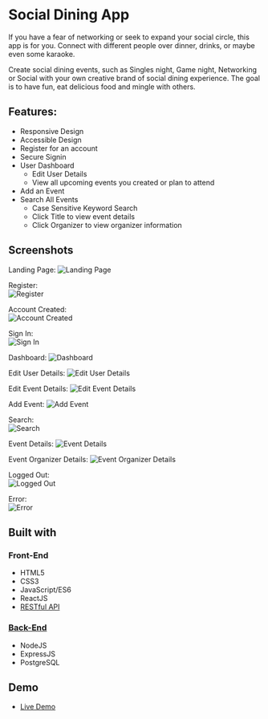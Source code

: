 # Social Dining App

If you have a fear of networking or seek to expand your social circle, this app is for you. Connect with different people over dinner, drinks, or maybe even some karaoke. 

Create social dining events, such as Singles night, Game night, Networking or Social with your own creative brand of social dining experience. The goal is to have fun, eat delicious food and mingle with others.  

## Features:
- Responsive Design
- Accessible Design
- Register for an account
- Secure Signin
- User Dashboard
  - Edit User Details
  - View all upcoming events you created or plan to attend
- Add an Event
- Search All Events
	- Case Sensitive Keyword Search
	- Click Title to view event details
	- Click Organizer to view organizer information
	
## Screenshots
Landing Page:
![Landing Page](screenshots/landing_page.png)

Register:  
![Register](screenshots/registration.png)

Account Created:  
![Account Created](screenshots/account_created.png)

Sign In:  
![Sign In](screenshots/signin.png)

Dashboard:
![Dashboard](screenshots/dashboard.png)

Edit User Details:
![Edit User Details](screenshots/edit_user_details.png)

Edit Event Details:
![Edit Event Details](screenshots/edit_event_details.png)

Add Event:
![Add Event](screenshots/add_event.png)

Search:  
![Search](screenshots/search.png)

Event Details:
![Event Details](screenshots/event_details.png)

Event Organizer Details:
![Event Organizer Details](screenshots/event_organizer_details.png)

Logged Out:  
![Logged Out](screenshots/logged_out.png)

Error:  
![Error](screenshots/error.png)

## Built with
### Front-End
* HTML5
* CSS3
* JavaScript/ES6
* ReactJS
* [RESTful API](https://github.com/djbradleyii/social-dining-app-api)
### [Back-End](https://github.com/djbradleyii/social-dining-app-api)
* NodeJS
* ExpressJS
* PostgreSQL

## Demo

- [Live Demo](https://social-dining-app.now.sh/)

